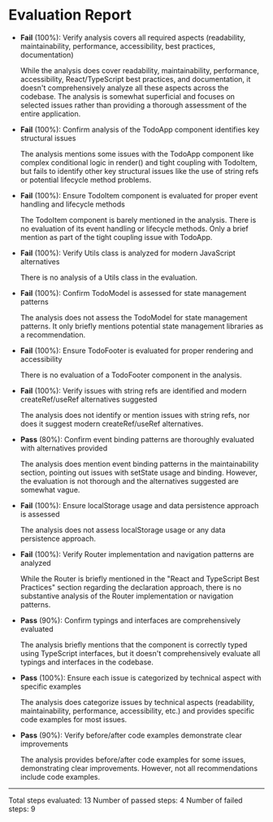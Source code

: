 # Evaluation Report

- **Fail** (100%): Verify analysis covers all required aspects (readability, maintainability, performance, accessibility, best practices, documentation)

    While the analysis does cover readability, maintainability, performance, accessibility, React/TypeScript best practices, and documentation, it doesn't comprehensively analyze all these aspects across the codebase. The analysis is somewhat superficial and focuses on selected issues rather than providing a thorough assessment of the entire application.

- **Fail** (100%): Confirm analysis of the TodoApp component identifies key structural issues

    The analysis mentions some issues with the TodoApp component like complex conditional logic in render() and tight coupling with TodoItem, but fails to identify other key structural issues like the use of string refs or potential lifecycle method problems.

- **Fail** (100%): Ensure TodoItem component is evaluated for proper event handling and lifecycle methods

    The TodoItem component is barely mentioned in the analysis. There is no evaluation of its event handling or lifecycle methods. Only a brief mention as part of the tight coupling issue with TodoApp.

- **Fail** (100%): Verify Utils class is analyzed for modern JavaScript alternatives

    There is no analysis of a Utils class in the evaluation.

- **Fail** (100%): Confirm TodoModel is assessed for state management patterns

    The analysis does not assess the TodoModel for state management patterns. It only briefly mentions potential state management libraries as a recommendation.

- **Fail** (100%): Ensure TodoFooter is evaluated for proper rendering and accessibility

    There is no evaluation of a TodoFooter component in the analysis.

- **Fail** (100%): Verify issues with string refs are identified and modern createRef/useRef alternatives suggested

    The analysis does not identify or mention issues with string refs, nor does it suggest modern createRef/useRef alternatives.

- **Pass** (80%): Confirm event binding patterns are thoroughly evaluated with alternatives provided

    The analysis does mention event binding patterns in the maintainability section, pointing out issues with setState usage and binding. However, the evaluation is not thorough and the alternatives suggested are somewhat vague.

- **Fail** (100%): Ensure localStorage usage and data persistence approach is assessed

    The analysis does not assess localStorage usage or any data persistence approach.

- **Fail** (100%): Verify Router implementation and navigation patterns are analyzed

    While the Router is briefly mentioned in the "React and TypeScript Best Practices" section regarding the declaration approach, there is no substantive analysis of the Router implementation or navigation patterns.

- **Pass** (90%): Confirm typings and interfaces are comprehensively evaluated

    The analysis briefly mentions that the component is correctly typed using TypeScript interfaces, but it doesn't comprehensively evaluate all typings and interfaces in the codebase.

- **Pass** (100%): Ensure each issue is categorized by technical aspect with specific examples

    The analysis does categorize issues by technical aspects (readability, maintainability, performance, accessibility, etc.) and provides specific code examples for most issues.

- **Pass** (90%): Verify before/after code examples demonstrate clear improvements

    The analysis provides before/after code examples for some issues, demonstrating clear improvements. However, not all recommendations include code examples.

---

Total steps evaluated: 13
Number of passed steps: 4
Number of failed steps: 9